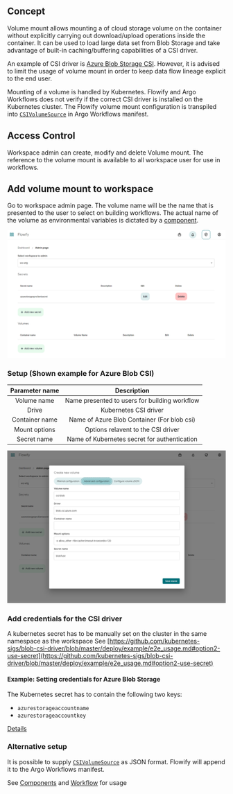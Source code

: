 ## Concept
Volume mount allows mounting a of cloud storage volume on the container without explicitly carrying out download/upload operations inside the container. It can be used to load large data set from Blob Storage and take advantage of built-in caching/buffering capabilities of a CSI driver. 

An example of CSI driver is [Azure Blob Storage CSI](https://github.com/kubernetes-sigs/blob-csi-driver). However, it is advised to limit the usage of volume mount in order to keep data flow lineage explicit to the end user.

Mounting of a volume is handled by Kubernetes. Flowify and Argo Workflows does not verify if the correct CSI driver is installed on the Kubernetes cluster. The Flowify volume mount configuration is transpiled into [`CSIVolumeSource`](https://argoproj.github.io/argo-workflows/fields/#csivolumesource) in Argo Workflows manifest.


## Access Control
Workspace admin can create, modify and delete Volume mount. The reference to the volume mount is available to all workspace user for use in workflows.

## Add volume mount to workspace
Go to workspace admin page. The volume name will be the name that is presented to the user to select on building workflows. The actual name of the volume as environmental variables is dictated by a [component](bricks.md#add-volume-mount).

![admin page](./assets/admin/admin_page.PNG)

### Setup (Shown example for Azure Blob CSI)
|      Parameter name      |  Description |
|:-------------:|:------:|
|  Volume name | Name presented to users for building workflow |
|    Drive   |   Kubernetes CSI driver |
| Container name |    Name of Azure Blob Container (For blob csi) |
| Mount options |    Options relavent to the CSI driver |
| Secret name |    Name of Kubernetes secret for authentication|

![Volume mount](./assets/admin/add_mount.PNG)

### Add credentials for the CSI driver
A kubernetes secret has to be manually set on the cluster in the same namespace as the workspace
See [https://github.com/kubernetes-sigs/blob-csi-driver/blob/master/deploy/example/e2e_usage.md#option2-use-secret](https://github.com/kubernetes-sigs/blob-csi-driver/blob/master/deploy/example/e2e_usage.md#option2-use-secret)

#### Example: Setting credentials for Azure Blob Storage
The Kubernetes secret has to contain the following two keys:

- `azurestorageaccountname`
- `azurestorageaccountkey`

[Details](https://github.com/kubernetes-sigs/blob-csi-driver/blob/master/deploy/example/e2e_usage.md#option2-bring-your-own-storage-account)


### Alternative setup
It is possible to supply [`CSIVolumeSource`](https://argoproj.github.io/argo-workflows/executor_swagger/#csivolumesource) as JSON format. Flowify will append it to the Argo Workflows manifest.

See [Components](./bricks.md#add-volume-mount) and [Workflow](./workflows.md#volume-mount) for usage